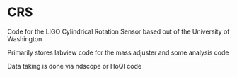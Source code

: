 # CRS
Code for the LIGO Cylindrical Rotation Sensor based out of the University of Washington

Primarily stores labview code for the mass adjuster and some analysis code

Data taking is done via ndscope or HoQI code
